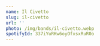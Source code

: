 ```yaml
---
name: Il Civetto
slug: il-civetto
url: ''
photo: /img/bands/il-civetto.webp
spotifyId: 337iYuRKw6oyOfxsxRuR0o
---
```

